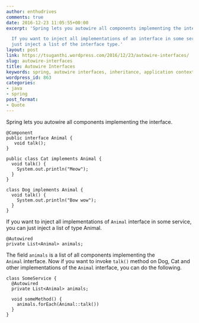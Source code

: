 ```yaml
---
author: enthudrives
comments: true
date: 2016-12-23 11:05:55+00:00
excerpt: 'Spring lets you autowire all components implementing the interface.

  If you want to inject all implementations of an interface in some service, you can
  just inject a list of the interface type.'
layout: post
link: https://tsuganthi.wordpress.com/2016/12/23/autowire-interfaces/
slug: autowire-interfaces
title: Autowire Interfaces
keywords: spring, autowire interfaces, inheritance, application context
wordpress_id: 863
categories:
- java
- spring
post_format:
- Quote
---
```


Spring lets you autowire all components implementing the interface.

    
    @Component
    public interface Animal {
       void talk();
    }

    public class Cat implements Animal {
      void talk() {
        System.out.println("Meow");
      }
    }
    
    class Dog implements Animal {
      void talk() {
        System.out.println("Bow wow");
      }
    }


If you want to inject all implementations of `Animal` interface in some service, you can just inject a list of type Animal.

    @Autowired
    private List<Animal> animals;

The field `animals` is a list of all components implementing the `Animal` interface. Now if you want to invoke `talk()` method on Dog, Cat and other implementations of the `Animal` interface, you can do the following.

    
    class SomeService {
      @Autowired
      private List<Animal> animals;
    
      void someMethod() {
        animals.forEach(Animal::talk())
      }
    }



